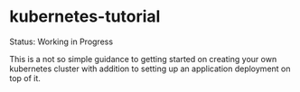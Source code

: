 # kubernetes-tutorial

Status: Working in Progress

This is a not so simple guidance to getting started on creating your own kubernetes cluster with addition to setting up an application deployment on top of it. 